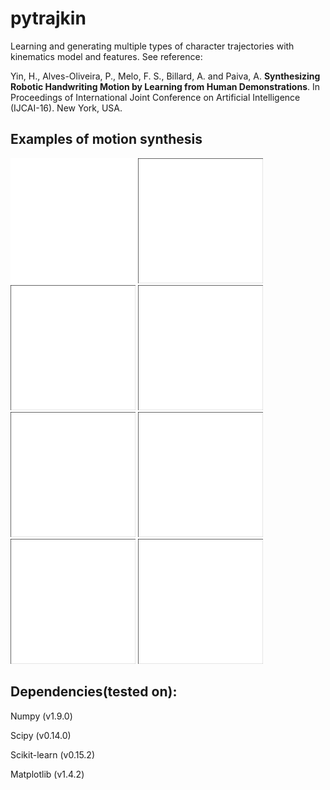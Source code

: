 # pytrajkin

Learning and generating multiple types of character trajectories with kinematics model and features. See reference:

Yin, H., Alves-Oliveira, P., Melo, F. S., Billard, A. and Paiva, A. **Synthesizing Robotic Handwriting Motion by Learning from Human Demonstrations**. In Proceedings of International Joint Conference on Artificial Intelligence (IJCAI-16). New York, USA.

## Examples of motion synthesis
<img src="./fig/A_synthetic_sample_animated.gif" width="200">
<img src="./fig/B_synthetic_sample_animated.gif" width="200">
<img src="./fig/Dc_synthetic_sample_animated.gif" width="200">
<img src="./fig/d_synthetic_sample_animated.gif" width="200">

<img src="./fig/e_synthetic_sample_animated.gif" width="200">
<img src="./fig/Q_synthetic_sample_animated.gif" width="200">
<img src="./fig/w_synthetic_sample_animated.gif" width="200">
<img src="./fig/y_synthetic_sample_animated.gif" width="200">

## Dependencies(tested on):

Numpy 			(v1.9.0)

Scipy 			(v0.14.0)

Scikit-learn	(v0.15.2)

Matplotlib		(v1.4.2)
